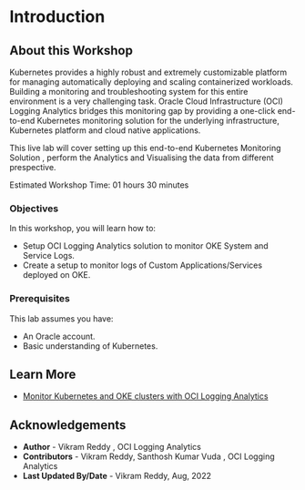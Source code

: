 # Introduction

## About this Workshop
Kubernetes provides a highly robust and extremely customizable platform for managing automatically deploying and scaling containerized workloads. Building a monitoring and troubleshooting system for this entire environment is a very challenging task. Oracle Cloud Infrastructure (OCI) Logging Analytics bridges this monitoring gap by providing a one-click end-to-end Kubernetes monitoring solution for the underlying infrastructure, Kubernetes platform and cloud native applications.

This live lab will cover setting up this end-to-end Kubernetes Monitoring Solution , perform the Analytics and Visualising the data from different prespective.

Estimated Workshop Time: 01 hours 30 minutes

### Objectives

In this workshop, you will learn how to:
* Setup OCI Logging Analytics solution to monitor OKE System and Service Logs.
* Create a setup to monitor logs of Custom Applications/Services deployed on OKE.


### Prerequisites

This lab assumes you have:
* An Oracle account.
* Basic understanding of Kubernetes.


## Learn More

* [Monitor Kubernetes and OKE clusters with OCI Logging Analytics](https://docs.oracle.com/en/solutions/kubernetes-oke-logging-analytics/index.html)

## Acknowledgements
* **Author** - Vikram Reddy , OCI Logging Analytics
* **Contributors** -  Vikram Reddy, Santhosh Kumar Vuda , OCI Logging Analytics
* **Last Updated By/Date** - Vikram Reddy, Aug, 2022
